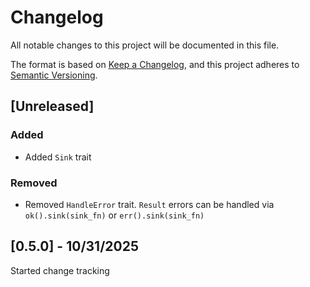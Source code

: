 # Changelog
All notable changes to this project will be documented in this file.

The format is based on [Keep a Changelog](https://keepachangelog.com/en/1.1.0/),
and this project adheres to [Semantic Versioning](https://semver.org/spec/v2.0.0.html).

## [Unreleased]

### Added

- Added `Sink` trait

### Removed

- Removed `HandleError` trait. `Result` errors can be handled via `ok().sink(sink_fn)` or `err().sink(sink_fn)`

## [0.5.0] - 10/31/2025

Started change tracking
